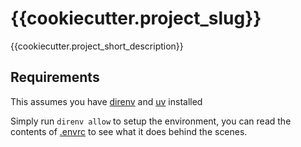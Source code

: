 # {{cookiecutter.project_slug}}

{{cookiecutter.project_short_description}}

## Requirements

This assumes you have [direnv](https://direnv.net/) and [uv](https://github.com/astral-sh/uv) installed

Simply run `direnv allow` to setup the environment, you can read the contents of [.envrc](.envrc) to see what it does behind the scenes.
